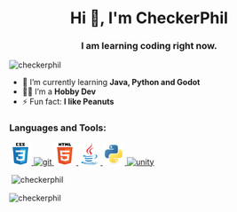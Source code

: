 
<h1 align="center">Hi 👋, I'm CheckerPhil</h1>
<h3 align="center">I am learning coding right now.</h3>

<p align="left"> <img src="https://komarev.com/ghpvc/?username=checkerphil&label=Profile%20views&color=0e75b6&style=flat" alt="checkerphil" /> </p>

- 🌱 I’m currently learning **Java, Python and Godot**
- 👩‍💻 I’m a **Hobby Dev**
- ⚡ Fun fact: **I like Peanuts**

<h3 align="left">Languages and Tools:</h3>
<p align="left"> <a href="https://www.w3schools.com/css/" target="_blank"> <img src="https://raw.githubusercontent.com/devicons/devicon/master/icons/css3/css3-original-wordmark.svg" alt="css3" width="40" height="40"/> </a> <a href="https://git-scm.com/" target="_blank"> <img src="https://www.vectorlogo.zone/logos/git-scm/git-scm-icon.svg" alt="git" width="40" height="40"/> </a> <a href="https://www.w3.org/html/" target="_blank"> <img src="https://raw.githubusercontent.com/devicons/devicon/master/icons/html5/html5-original-wordmark.svg" alt="html5" width="40" height="40"/> </a> <a href="https://www.java.com" target="_blank"> <img src="https://raw.githubusercontent.com/devicons/devicon/master/icons/java/java-original.svg" alt="java" width="40" height="40"/> </a> <a href="https://www.python.org" target="_blank"> <img src="https://raw.githubusercontent.com/devicons/devicon/master/icons/python/python-original.svg" alt="python" width="40" height="40"/> </a> <a href="https://unity.com/" target="_blank"> <img src="https://www.vectorlogo.zone/logos/unity3d/unity3d-icon.svg" alt="unity" width="40" height="40"/> </a> </p>

<p>&nbsp;<img align="center" src="https://github-readme-stats.vercel.app/api?username=checkerphil&show_icons=true&theme=dark&locale=en" alt="checkerphil" /></p>

<p><img align="center" src="https://github-readme-streak-stats.herokuapp.com/?user=checkerphil&theme=dark" alt="checkerphil" /></p>
